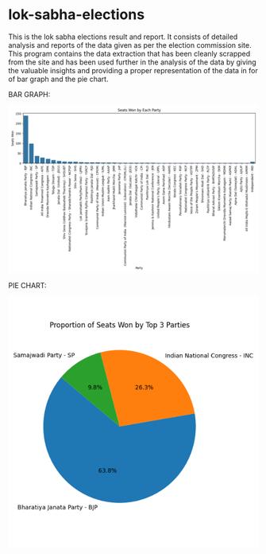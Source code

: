 # lok-sabha-elections
This is the lok sabha elections result and report. It consists of detailed analysis and reports of the data given as per the election commission site. This program contains the data extraction that has been cleanly scrapped from the site and has been used further in the analysis of the data by giving the valuable insights and providing a proper representation of the data in for of bar graph and the pie chart.

BAR GRAPH:

![Alt text](<seats_won_by_party.png>)


PIE CHART:

![Alt text](proportion_seats_top_3.png)